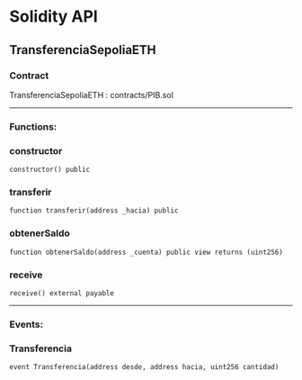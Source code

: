 # Solidity API

## TransferenciaSepoliaETH

### Contract
TransferenciaSepoliaETH : contracts/PIB.sol

 --- 
### Functions:
### constructor

```solidity
constructor() public
```

### transferir

```solidity
function transferir(address _hacia) public
```

### obtenerSaldo

```solidity
function obtenerSaldo(address _cuenta) public view returns (uint256)
```

### receive

```solidity
receive() external payable
```

 --- 
### Events:
### Transferencia

```solidity
event Transferencia(address desde, address hacia, uint256 cantidad)
```

